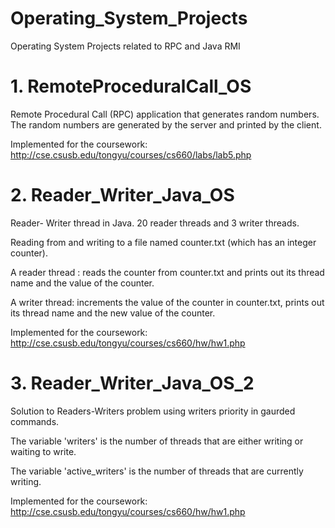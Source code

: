 # Operating_System_Projects
Operating System Projects related to RPC and Java RMI

# 1. RemoteProceduralCall_OS

Remote Procedural Call (RPC) application that generates random numbers.
The random numbers are generated by the server and printed by the client.

Implemented for the coursework: http://cse.csusb.edu/tongyu/courses/cs660/labs/lab5.php

# 2. Reader_Writer_Java_OS

Reader- Writer thread in Java. 20 reader threads and 3 writer threads.

Reading from and writing to a file named counter.txt (which has an integer counter).
 
A reader thread : reads the counter from counter.txt and prints out its thread name and the value of the counter.

A writer thread: increments the value of the counter in counter.txt, prints out its thread name and the new value of the counter.

Implemented for the coursework: http://cse.csusb.edu/tongyu/courses/cs660/hw/hw1.php

# 3. Reader_Writer_Java_OS_2

Solution to Readers-Writers problem using writers priority in gaurded commands.

The variable 'writers' is the number of threads that are either writing or waiting to write. 

The variable 'active_writers' is the number of threads that are currently writing.

Implemented for the coursework: http://cse.csusb.edu/tongyu/courses/cs660/hw/hw1.php
